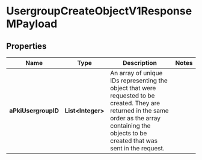 

# UsergroupCreateObjectV1ResponseMPayload

## Properties

Name | Type | Description | Notes
------------ | ------------- | ------------- | -------------
**aPkiUsergroupID** | **List&lt;Integer&gt;** | An array of unique IDs representing the object that were requested to be created.  They are returned in the same order as the array containing the objects to be created that was sent in the request. | 





